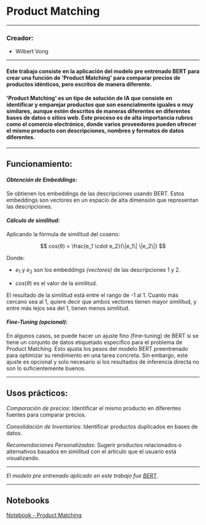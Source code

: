 # Product Matching

---

### Creador:
- Wilbert Vong

---

#### **Este trabajo consiste en la aplicación del modelo pre entrenado BERT para crear una función de 'Product Matching' para comparar precios de productos idénticos, pero escritos de manera diferente.**

#### **'Product Matching' es un tipo de solución de IA que consiste en identificar y emparejar productos que son esencialmente iguales o muy similares, aunque estén descritos de maneras diferentes en diferentes bases de datos o sitios web. Este proceso es de alta importancia rubros como el comercio electrónico, donde varios proveedores pueden ofrecer el mismo producto con descripciones, nombres y formatos de datos diferentes.**

---

## **Funcionamiento**:

#### *Obtención de Embeddings*:
Se obtienen los embeddings de las descripciones usando BERT. Estos embeddings son vectores en un espacio de alta dimensión que representan las descripciones.

#### *Cálculo de similitud*:
Aplicando la fórmula de similitud del coseno: 

$$
cos(θ) = \frac{e_1 \cdot e_2}{\|e_1\| \|e_2\|}
$$

Donde: 

* $e_1$​ y $e_2$ son los embeddings *(vectores)* de las descripciones 1 y 2.

* $cos(θ)$ es el valor de la similitud.

El resultado de la similitud está entre el rango de -1 al 1. Cuanto más cercano sea al 1, quiere decir que ambos vectores tienen mayor similitud, y entre más lejos sea del 1, tienen menos similitud.

#### *Fine-Tuning (opcional)*:
En algunos casos, se puede hacer un ajuste fino (fine-tuning) de BERT si se tiene un conjunto de datos etiquetado específico para el problema de Product Matching. Esto ajusta los pesos del modelo BERT preentrenado para optimizar su rendimiento en una tarea concreta. Sin embargo, este ajuste es opcional y solo necesario si los resultados de inferencia directa no son lo suficientemente buenos.

---

## **Usos prácticos**:

*Comparación de precios*: Identificar el mismo producto en diferentes fuentes para comparar precios.

*Consolidación de Inventarios*: Identificar productos duplicados en bases de datos.

*Recomendaciones Personalizadas*: Sugerir productos relacionados o alternativos basados en similitud con el artículo que el usuario está visualizando.

---

*El modelo pre entrenado aplicado en este trabajo fue [BERT](https://huggingface.co/docs/transformers/model_doc/bert).*

---

## Notebooks

[Notebook - Product Matching](https://colab.research.google.com/drive/1_oVOuObN0cPFvjoLfRn76Js9P91DuXhW?usp=sharing)
